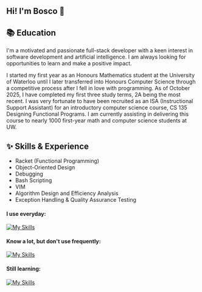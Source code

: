 ## Hi! I'm Bosco 👋

## 📚 Education

I'm a motivated and passionate full-stack developer with a keen interest in software development and artificial intelligence. I am always looking for opportunities to learn and make a positive impact.

I started my first year as an Honours Mathematics student at the University of Waterloo until I later transferred into Honours Computer Science through a competitive process after I fell in love with programming. 
As of October 2025, I have completed my first three study terms, 2A being the most recent. I was very fortunate to have been recruited as an ISA (Instructional Support Assistant) for an introductory computer science course, CS 135 Designing Functional Programs. I am currently assisting in delivering this course to nearly 1000 first-year math and computer science students at UW. 

## ✨ Skills & Experience
* Racket (Functional Programming)
* Object-Oriented Design
* Debugging
* Bash Scripting
* VIM
* Algorithm Design and Efficiency Analysis
* Exception Handling & Quality Assurance Testing


#### I use everyday:
  [![My Skills](https://skillicons.dev/icons?i=c,cpp,bash,linux,discord,github,vscode)](https://skillicons.dev)

#### Know a lot, but don't use frequently:
  [![My Skills](https://skillicons.dev/icons?i=java)](https://skillicons.dev)

#### Still learning: 
 [![My Skills](https://skillicons.dev/icons?i=html,js,react)](https://skillicons.dev)
